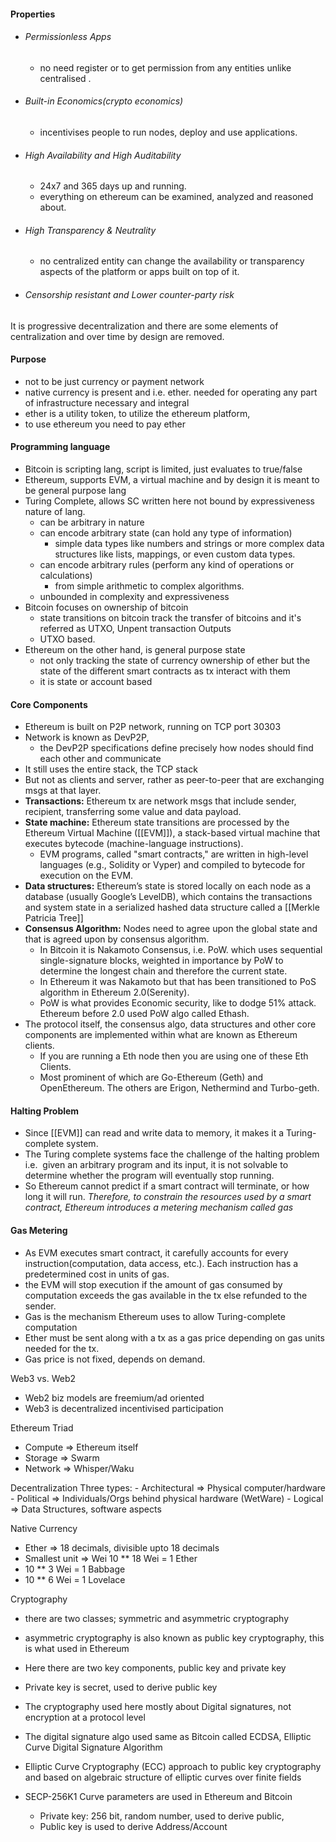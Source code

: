 #### Properties

- ###### Permissionless Apps
	- no need register or to get permission from any entities unlike centralised .
- ###### Built-in Economics(crypto economics)
	- incentivises people to run nodes, deploy and use applications.
- ###### High Availability and High Auditability 
	- 24x7 and 365 days up and running. 
	- everything on ethereum can be examined, analyzed and reasoned about.
- ###### High Transparency & Neutrality
	- no centralized entity can change the availability or transparency aspects of the platform or apps built on top of it.
- ###### Censorship resistant and Lower counter-party risk


It is progressive decentralization and there are some elements of centralization and over time by design are removed.

#### Purpose

- not to be just currency or payment network
- native currency is present and i.e. ether. needed for operating any part of infrastructure necessary and integral
- ether is a utility token, to utilize the ethereum platform, 
- to use ethereum you need to pay ether 

#### Programming language

- Bitcoin is scripting lang, script is limited, just evaluates to true/false
- Ethereum, supports EVM, a virtual machine and by design it is meant to be general purpose lang
- Turing Complete, allows SC written here not bound by expressiveness nature of lang. 
	- can be arbitrary in nature
	- can encode arbitrary state (can hold any type of information)
		- simple data types like numbers and strings or more complex data structures like lists, mappings, or even custom data types.
	- can encode arbitrary rules (perform any kind of operations or calculations)
		- from simple arithmetic to complex algorithms.
	- unbounded in complexity and expressiveness
- Bitcoin focuses on ownership of bitcoin
	- state transitions on bitcoin track the transfer of bitcoins and it's referred as UTXO, Unpent transaction Outputs
	- UTXO based.
- Ethereum on the other hand, is general purpose state
	- not only tracking the state of currency ownership of ether but the state of the different smart contracts as tx interact with them
	- it is state or account based

#### Core Components
- Ethereum is built on P2P network, running on TCP port 30303
- Network is known as DevP2P, 
	- the DevP2P specifications define precisely how nodes should find each other and communicate
- It still uses the entire stack, the TCP stack
- But not as clients and server, rather as peer-to-peer that are exchanging msgs at that layer.
- **Transactions:**  Ethereum tx are network msgs that include sender, recipient, transferring some value and data payload.
-  **State machine:** Ethereum state transitions are processed by the Ethereum Virtual Machine ([[EVM]]), a stack-based virtual machine that executes bytecode (machine-language instructions). 
	- EVM programs, called "smart contracts," are written in high-level languages (e.g., Solidity or Vyper) and compiled to bytecode for execution on the EVM.
- **Data structures:** Ethereum’s state is stored locally on each node as a database (usually Google’s LevelDB), which contains the transactions and system state in a serialized hashed data structure called a [[Merkle Patricia Tree]]
- **Consensus Algorithm:** Nodes need to agree upon the global state and that is agreed upon by consensus algorithm.
	- In Bitcoin it is Nakamoto Consensus, i.e. PoW. which uses sequential single-signature blocks, weighted in importance by PoW to determine the longest chain and therefore the current state.
	- In Ethereum it was Nakamoto but that has been transitioned to PoS algorithm in Ethereum 2.0(Serenity).
	- PoW is what provides Economic security, like to dodge 51% attack. Ethereum before 2.0 used PoW algo called Ethash.
- The protocol itself, the consensus algo, data structures and other core components are implemented within what are known as Ethereum clients. 
	- If you are running a Eth node then you are using one of these Eth Clients.
	- Most prominent of which are Go-Ethereum (Geth) and OpenEthereum. The others are Erigon, Nethermind and Turbo-geth.

#### Halting Problem
- Since [[EVM]] can read and write data to memory, it makes it a Turing-complete system.
- The Turing complete systems face the challenge of the halting problem i.e.  given an arbitrary program and its input, it is not solvable to determine whether the program will eventually stop running.
- So Ethereum cannot predict if a smart contract will terminate, or how long it will run. *Therefore, to constrain the resources used by a smart contract, Ethereum introduces a metering mechanism called gas*

#### Gas Metering
- As EVM executes smart contract, it carefully accounts for every instruction(computation, data access, etc.). Each instruction has a predetermined cost in units of gas. 
- the EVM will stop execution if the amount of gas consumed by computation exceeds the gas available in the tx else refunded to the sender.
- Gas is the mechanism Ethereum uses to allow Turing-complete computation
- Ether must be sent along with a tx as a gas price depending on gas units needed for the tx.
- Gas price is not fixed, depends on demand. 


Web3 vs. Web2
- Web2 biz models are freemium/ad oriented
- Web3 is decentralized incentivised participation

Ethereum Triad
- Compute => Ethereum itself
- Storage => Swarm
- Network => Whisper/Waku

Decentralization
	Three types:
		- Architectural => Physical computer/hardware
		- Political => Individuals/Orgs behind physical hardware (WetWare)
		- Logical => Data Structures, software aspects


Native Currency
- Ether => 18 decimals, divisible upto 18 decimals
- Smallest unit => Wei 10 ** 18 Wei = 1 Ether
- 10 ** 3 Wei = 1 Babbage
- 10 ** 6 Wei = 1 Lovelace

Cryptography
- there are two classes; symmetric and asymmetric cryptography
- asymmetric cryptography is also known as public key cryptography, this is what used in Ethereum
- Here there are two key components, public key and private key
- Private key is secret, used to derive public key
- The cryptography used here mostly about Digital signatures, not encryption at a protocol level
- The digital signature algo used same as Bitcoin called ECDSA, Elliptic Curve Digital Signature Algorithm
- Elliptic Curve Cryptography (ECC) approach to public key cryptography and based on algebraic structure of elliptic curves over finite fields
- SECP-256K1 Curve parameters are used in Ethereum and Bitcoin

	- Private key: 256 bit, random number, used to derive public, 
	- Public key is used to derive Address/Account